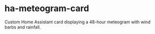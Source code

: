 # ha-meteogram-card
Custom Home Assistant card displaying a 48-hour meteogram with wind barbs and rainfall.
